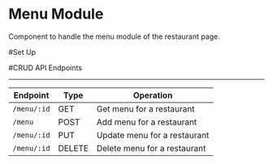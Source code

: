 # Menu Module
Component to handle the menu module of the restaurant page.

#Set Up

#CRUD API Endpoints
__________________________________________________________________________________
| Endpoint                                | Type   | Operation                    |
|-----------------------------------------|--------|------------------------------|
| `/menu/:id`                             | GET    | Get menu for a restaurant    |
| `/menu`                                 | POST   | Add menu for a restaurant    |
| `/menu/:id`                             | PUT    | Update menu for a restaurant |
| `/menu/:id`                             | DELETE | Delete menu for a restaurant |
